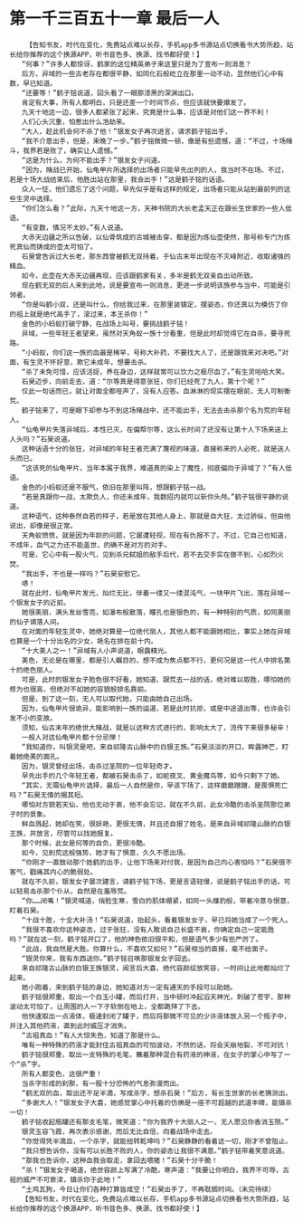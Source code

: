 # 第一千三百五十一章 最后一人
        【告知书友，时代在变化，免费站点难以长存，手机app多书源站点切换看书大势所趋，站长给你推荐的这个换源APP，听书音色多、换源、找书都好使！】
       “何事？”许多人都惊讶，鹤家的这位精英弟子来这里只是为了宣布一则消息？
       后方，异域的一些古老存在都很平静，如同化石般屹立在那里一动不动，显然他们心中有数，早已知道。
       “还要等！”鹤子铭说道，回头看了一眼那漆黑的深渊出口。
       肯定有大事，所有人都明白，只是还差一个时间节点，但应该就快要爆发了。
       九天十地这一边，很多人都紧张了起来，究竟是什么事，应该是对他们这一界不利！
       人们心头沉重，怕惹出什么浩劫来。
       “大人，趁此机会何不杀了他！”银发女子再次进言，请求鹤子铭出手，
       “我不介意出手，但是，来晚了一步。”鹤子铭微微一顿，像是有些遗憾，道：“不过，十场赌斗，我界若是败了，确实让人遗憾。”
       “这是为什么，为何不能出手？”银发女子问道。
       “因为，赌战已开始，仙龟甲片所选择的出场者只能早先出列的人，我当时不在场。不过，若是十场大战结束后，他胜出站在那里，我会出手！”这是鹤子铭的话语。
       众人一怔，他们遗忘了这个问题，早先似乎是有这样的规定，出场者只能从站到最前列的这些生灵中选择。
       “你们怎么看？”此际，九天十地这一方，天神书院的大长老孟天正在跟长生世家的一些人低语。
       “有变数，情况不太妙。”有人说道。
       大赤天边疆之所以告破，以仙骨筑成的古城被击穿，都是因为炼仙壶使然，那号称专门为炼死真仙而铸成的壶太可怕了。
       石昊曾告诉过大长老，那东西曾被鹤无双持着，于仙古末年出现在不灭峰附近，收取诸强的精血。
       如今，此壶在大赤天边疆再现，应该跟鹤家有关，多半是鹤无双亲自出动所致。
       现在鹤无双的后人来到此地，说是要宣布一则消息，更进一步说明该族参与当中，可能是引领者。
       “你是叫鹤小双，还是叫什么，你给我过来，在那里装镇定，摆姿态，你还真以为模仿了你的祖上就是绝代高手了，滚过来，本王杀你！”
       金色的小蚂蚁打破宁静，在战场上叫号，要挑战鹤子铭！
       异域，一些年轻王者望来，虽然对天角蚁一族十分看重，但是此时却觉得它在自杀，要寻死路。
       “小蚂蚁，你们这一族的血最是稀罕，号称大补药，不要找大人了，还是跟我来对决吧。”对面，有生灵不怀好意，欺它未成年，想要击杀。
       “杀了未免可惜，应该活捉，养在身边，这样就常可以饮力之极尽血了。”有生灵哈哈大笑。
       石昊迈步，向前走去，道：“尔等真是得意张狂，你们已经死了九人，第十个呢？”
       仅此一句话而已，就让对面全都哑声了，没有人应答。血淋淋的现实摆在眼前，无人可制衡荒。
       鹤子铭来了，可是眼下却参与不到这场赌战中，还不能出手，无法去击杀那个名为荒的年轻人。
       “仙龟甲片失落异域后，本性已灭，在偏帮尔等，这么长时间了还没有让第十人下场来送上人头吗？”石昊说道。
       这种话语十分的张狂，对异域的年轻王者充满了蔑视的味道，直接称来的人必死，就是送人头而已。
       “这该死的仙龟甲片，当年本属于我界，难道真的染上了魔性，彻底偏向于异域了？”有人低语。
       金色的小蚂蚁还是不服气，依旧在那里叫阵，想跟鹤子铭一战。
       “若是真跟你一战，太欺负人，你还未成年，我数招内就可以斩你头颅。”鹤子铭很平静的说道。
       这种语气，这种泰然自若的样子，若是放在其他人身上，那就是自大狂，太过骄纵，但由他说出，却像是很正常。
       天角蚁愤愤，就是因为年龄的问题，它屡遭轻视，现在有仇报不了。不过，它自己也知道，不成年，血气之力还不能盖世，的确不是对方的对手。
       可是，它心中有一股火气，见到杀兄弑姐的敌手后代，若不去交手实在做不到，心如烈火焚。
       “我出手，不也是一样吗？”石昊安慰它。
       哧！
       就在此时，仙龟甲片发光，灿烂无比，伴着一缕又一缕混沌气，一块甲片飞出，落在异域一个银发女子的近前。
       她很美丽，满头发丝雪亮，如瀑布般散落，瞳孔也是银色的，有一种特别的气质，如同美丽的仙子谪落人间。
       在对面的年轻生灵中，她绝对算是一位绝代丽人，其他人都不能跟她相比，事实上她在异域也算是一个十分出名的少女，艳名在排在前十内。
       “十大美人之一！”异域有人小声说道，眼露精光。
       美色，无论是在哪里，都是引人瞩目的，想不成为焦点都不行，更何况是这一代人中排名第十的绝色丽人。
       可是，此时的银发女子脸色很不好看，她知道，跟荒去一战的话，绝对难以取胜，哪怕她的修为也很高，但绝对不如她的容貌般排名靠前。
       但是，到了这一刻，无人可以取代她，只能由她自己出场。
       因为，仙龟甲片很诡异，能影响到一族的运道，若是此时抗拒，或是中途退出等，也许会引发不小的变故。
       须知，仙古末年的绝世大赌战，就是以这种方式进行的，影响太大了，流传下来很多秘辛！
       一般人对这仙龟甲片都十分忌惮！
       “我知道你，叫银灵是吧，来自祁隆古山脉中的白银王族。”石昊淡淡的开口，眸露神芒，盯着她绝美的面孔。
       因为，银灵曾经出场，击杀过圣院的一位年轻奇才。
       早先出手的几个年轻王者，都被石昊击杀了，如蛇夜叉、黄金魔鸟等，如今只剩下了她。
       “其实，无需仙龟甲片选择，最后一人自然是你，早该下场了，这样磨磨蹭蹭，是畏惧死亡吗？”石昊无情的揭其短。
       哪怕对方貌若天仙，他也无动于衷，他不会忘记，就在不久前，此女冷酷的击杀圣院那位弟子时的景象。
       鲜血溅起，她却在笑，很妖艳，更很无情，并且还自报了姓名，是来自异域祁隆山脉的白银王族，并放言，尽管可以找她报复。
       那个时候，此女是何等的自负，更很冷酷。
       如今，见到荒这般强势，她才有了惧意，久久不愿出场。
       “你刚才一直鼓动那个姓鹤的出手，让他下场来对付我，是因为自己内心害怕吗？”石昊很不客气，戳痛其内心的脆弱处。
       就在不久前，银发女子屡次建言，请鹤子铭下场，更是言语轻慢，说是鹤子铭出手的话，可以轻易击杀那个仆从，自然是在羞辱荒。
       “你……闭嘴！”银灵喊道，俏脸生寒，雪白的肌体绷紧，如同一头雌豹般，带着冷意与恨意，盯着石昊。
       “十战十胜，十全大补汤！”石昊说道，抬起头，看着银发女子，早已将她当成了一个死人。
       “我很不喜欢你这种姿态，过于张狂，没有人敢说自己长盛不衰，你确定自己一定能胜吗？”就在这一刻，鹤子铭开口了，他的神色依旧很平和，但是语气多少有些严厉了。
       “此战，我自然是大胜。你算什么，不喜欢又如何？”石昊相当的直接，毫不给面子。
       “银灵你来，我有东西送你。”鹤子铭召唤那银发女子回去。
       来自祁隆古山脉的白银王族银灵，闻言后大喜，绝代容颜绽放笑容，一时间让此地都灿烂了起来。
       她小跑着，来到鹤子铭的身边，她知道对方一定有通天的手段可以助她。
       鹤子铭很郑重，取出一个白玉小罐，而后打开，当中顿时冲起滔天神光，刺破了苍宇，那种波动太可怕了，让周围的人一下子软倒在地上，全都跪拜了下去。
       他快速取出一点液体，极速封闭了罐子，而后将那微不可见的少许液体放入另一个瓶子中，并注入其他药液，直到此时威压才消失。
       “古祖真血！”有人大惊失色，知道了那是什么。
       唯有一种特殊的药液才能封住古祖真血的可怕波动，不然的话，将会天崩地裂，不可对抗！
       鹤子铭很郑重，取出一支特殊的毛笔，蘸着那种混合有药液的神液，在女子的掌心中写了一个“杀”字。
       所有人都变色，这很严重！
       当杀字形成的刹那，有一股十分恐怖的气息弥漫而出。
       “鹤无双的血，取出还不足半滴，写成杀字，想杀石昊！”后方，有长生世家的长老猜测出。
       “多谢大人！”银发女子大喜，她感觉掌心中托着的仿佛是一座不可超越的武道丰碑，能镇杀一切！
       鹤子铭收起瓶罐还有那支毛笔，微笑道：“你为我界十大丽人之一，无人愿见你香消玉殒。”
       银灵玉容飞霞，再次表示感谢，而后无比自信，向着战场中走去。
       “你觉得凭半滴血，一个杀字，就能扭转乾坤吗？”石昊静静的看着这一切，刚才不曾阻止。
       “我只想告诉你，没有可以长胜不败的人，你的姿态让我很不满意。”鹤子铭带着笑意说道。
       “那我也告诉你，这种血我会取走，拿回去喂猪！”石昊十分干脆！
       “杀！”银发女子喝道，绝世容颜上写满了冷酷，寒声道：“我要让你明白，我界不可辱，古祖的威严不可亵渎，镇杀你于此地！”
       “土鸡瓦狗，今日让你们各种打算皆成空！”石昊出手了，不再耽搁时间。（未完待续）
       【告知书友，时代在变化，免费站点难以长存，手机app多书源站点切换看书大势所趋，站长给你推荐的这个换源APP，听书音色多、换源、找书都好使！】